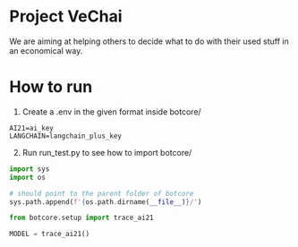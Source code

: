 # Project VeChai
We are aiming at helping others to decide what to do with their used stuff in an economical way.

# How to run
1. Create a .env in the given format inside botcore/

```
AI21=ai_key
LANGCHAIN=langchain_plus_key
```
2. Run run_test.py to see how to import botcore/

```python
import sys
import os

# should point to the parent folder of botcore
sys.path.append(f'{os.path.dirname(__file__)}/')

from botcore.setup import trace_ai21

MODEL = trace_ai21()
```
